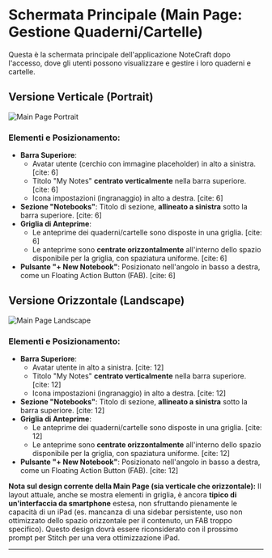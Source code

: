 # Schermata Principale (Main Page: Gestione Quaderni/Cartelle)

Questa è la schermata principale dell'applicazione NoteCraft dopo l'accesso, dove gli utenti possono visualizzare e gestire i loro quaderni e cartelle.

## Versione Verticale (Portrait)

![Main Page Portrait](NoteCraftFigma_Page4.png)

### Elementi e Posizionamento:
* **Barra Superiore**:
    * Avatar utente (cerchio con immagine placeholder) in alto a sinistra. [cite: 6]
    * Titolo "My Notes" **centrato verticalmente** nella barra superiore. [cite: 6]
    * Icona impostazioni (ingranaggio) in alto a destra. [cite: 6]
* **Sezione "Notebooks"**: Titolo di sezione, **allineato a sinistra** sotto la barra superiore. [cite: 6]
* **Griglia di Anteprime**:
    * Le anteprime dei quaderni/cartelle sono disposte in una griglia. [cite: 6]
    * Le anteprime sono **centrate orizzontalmente** all'interno dello spazio disponibile per la griglia, con spaziatura uniforme. [cite: 6]
* **Pulsante "+ New Notebook"**: Posizionato nell'angolo in basso a destra, come un Floating Action Button (FAB). [cite: 6]

## Versione Orizzontale (Landscape)

![Main Page Landscape](NoteCraftFigma_Page8.png)

### Elementi e Posizionamento:
* **Barra Superiore**:
    * Avatar utente in alto a sinistra. [cite: 12]
    * Titolo "My Notes" **centrato verticalmente** nella barra superiore. [cite: 12]
    * Icona impostazioni (ingranaggio) in alto a destra. [cite: 12]
* **Sezione "Notebooks"**: Titolo di sezione, **allineato a sinistra** sotto la barra superiore. [cite: 12]
* **Griglia di Anteprime**:
    * Le anteprime dei quaderni/cartelle sono disposte in una griglia. [cite: 12]
    * Le anteprime sono **centrate orizzontalmente** all'interno dello spazio disponibile per la griglia, con spaziatura uniforme. [cite: 12]
* **Pulsante "+ New Notebook"**: Posizionato nell'angolo in basso a destra, come un Floating Action Button (FAB). [cite: 12]

**Nota sul design corrente della Main Page (sia verticale che orizzontale):**
Il layout attuale, anche se mostra elementi in griglia, è ancora **tipico di un'interfaccia da smartphone** estesa, non sfruttando pienamente le capacità di un iPad (es. mancanza di una sidebar persistente, uso non ottimizzato dello spazio orizzontale per il contenuto, un FAB troppo specifico). Questo design dovrà essere riconsiderato con il prossimo prompt per Stitch per una vera ottimizzazione iPad.

---